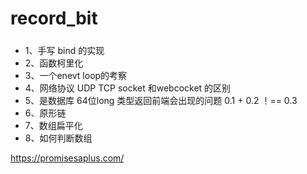 # record_bit

##### 
  - 1、手写 bind 的实现
  - 2、函数柯里化
  - 3、一个enevt loop的考察
  - 4、网络协议 UDP TCP socket 和webcocket 的区别
  - 5、是数据库 64位long 类型返回前端会出现的问题  0.1 + 0.2  ！== 0.3
  - 6、原形链
  - 7、数组扁平化
  - 8、如何判断数组

  https://promisesaplus.com/